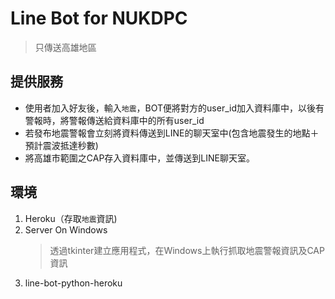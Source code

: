 # Line Bot for NUKDPC

> 只傳送高雄地區


## 提供服務

- 使用者加入好友後，輸入`地震`，BOT便將對方的user_id加入資料庫中，以後有警報時，將警報傳送給資料庫中的所有user_id
- 若發布地震警報會立刻將資料傳送到LINE的聊天室中(包含地震發生的地點＋預計震波抵達秒數)
- 將高雄市範圍之CAP存入資料庫中，並傳送到LINE聊天室。

## 環境

1. Heroku（存取`地震`資訊)
2. Server On Windows
    > 透過tkinter建立應用程式，在Windows上執行抓取地震警報資訊及CAP資訊
3. line-bot-python-heroku
